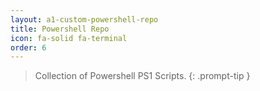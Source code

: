 ```yaml
---
layout: a1-custom-powershell-repo
title: Powershell Repo
icon: fa-solid fa-terminal
order: 6
---
```


> Collection of Powershell PS1 Scripts.
{: .prompt-tip }